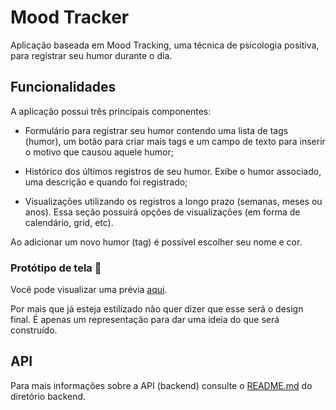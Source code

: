 # Mood Tracker

Aplicação baseada em Mood Tracking, uma técnica de psicologia positiva, para registrar seu humor durante o dia.

## Funcionalidades

A aplicação possui três principais componentes:

- Formulário para registrar seu humor contendo uma lista de tags (humor), um botão para criar mais tags e um campo de texto para inserir o motivo que causou aquele humor;

- Histórico dos últimos registros de seu humor. Exibe o humor associado, uma descrição e quando foi registrado;

- Visualizações utilizando os registros a longo prazo (semanas, meses ou anos). Essa seção possuirá opções de visualizações (em forma de calendário, grid, etc).

Ao adicionar um novo humor (tag) é possível escolher seu nome e cor.

### Protótipo de tela :rocket:

Você pode visualizar uma prévia [aqui](https://jadsonluan.github.io/moodtracker/frontend/prototipo.html).

Por mais que já esteja estilizado não quer dizer que esse será o design final. É apenas um representação para dar uma ideia do que será construído.

## API

Para mais informações sobre a API (backend) consulte o [README.md](https://github.com/jadsonluan/moodtracker/tree/master/backend/README.md) do diretório backend.
